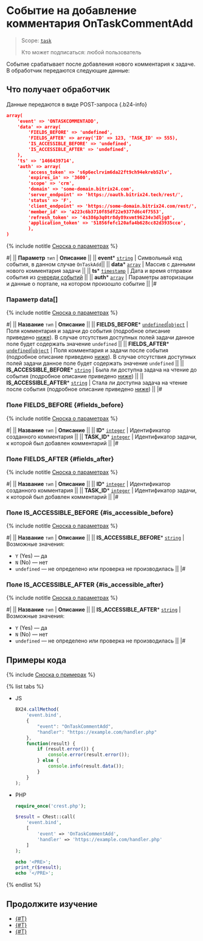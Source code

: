 # Событие на добавление комментария OnTaskCommentAdd

> Scope: [`task`](../../../scopes/permissions.md)
>
> Кто может подписаться: любой пользователь

Событие срабатывает после добавления нового комментария к задаче. В обработчик передаются следующие данные:

## Что получает обработчик

Данные передаются в виде POST-запроса {.b24-info}

```json
array(
    'event' => 'ONTASKCOMMENTADD',
    'data' => array(
        'FIELDS_BEFORE' => 'undefined',
        'FIELDS_AFTER' => array('ID' => 123, 'TASK_ID' => 555),
        'IS_ACCESSIBLE_BEFORE' => 'undefined',
        'IS_ACCESSIBLE_AFTER' => 'undefined',
    ),
    'ts' => '1466439714',
    'auth' => array(
        'access_token' => 's6p6eclrvim6da22ft9ch94ekreb52lv',
        'expires_in' => '3600',
        'scope' => 'crm',
        'domain' => 'some-domain.bitrix24.com',
        'server_endpoint' => 'https://oauth.bitrix24.tech/rest/',
        'status' => 'F',
        'client_endpoint' => 'https://some-domain.bitrix24.com/rest/',
        'member_id' => 'a223c6b3710f85df22e9377d6c4f7553',
        'refresh_token' => '4s386p3q0tr8dy89xvmt96234v3dljg8',
        'application_token' => '51856fefc120afa4b628cc82d3935cce',
        ),
)
```

{% include notitle [Сноска о параметрах](../../../../_includes/required.md) %}

#|
|| **Параметр**
`тип` | **Описание** ||
|| **event***
[`string`](../../../data-types.md) | Символьный код события, в данном случае `OnTaskAdd`||
|| **data***
[`array`](../../../data-types.md) | Массив с данными нового комментария задачи ||
|| **ts***
[`timestamp`](../../../data-types.md) | Дата и время отправки события из [очереди событий](../../../events/index.md) ||
|| **auth***
[`array`](../../../data-types.md) | Параметры авторизации и данные о портале, на котором произошло событие ||
|#

### Параметр data[]

{% include notitle [Сноска о параметрах](../../../../_includes/required.md) %}

#|
|| **Название**
`тип` | **Описание** ||
|| **FIELDS_BEFORE***
[`undefined`\|`object`](../../../data-types.md) | Поля комментария и задачи до события (подробное описание приведено [ниже](#fields_before)). В случае отсутствия доступных полей задачи данное поле будет содержать значение `undefined` ||
|| **FIELDS_AFTER***
[`undefined`\|`object`](../../../data-types.md) | Поля комментария и задачи после события (подробное описание приведено [ниже](#fields_after)). В случае отсутствия доступных полей задачи данное поле будет содержать значение `undefined` ||
|| **IS_ACCESSIBLE_BEFORE***
[`string`](../../../data-types.md) | Была ли доступна задача на чтение до события (подробное описание приведено [ниже](#is_accessible_before)) ||
|| **IS_ACCESSIBLE_AFTER***
[`string`](../../../data-types.md) | Стала ли доступна задача на чтение после события (подробное описание приведено [ниже](#is_accessible_after)) ||
|#

### Поле FIELDS_BEFORE {#fields_before}

{% include notitle [Сноска о параметрах](../../../../_includes/required.md) %}

#|
|| **Название**
`тип` | **Описание** ||
|| **ID***
[`integer`](../../../data-types.md) | Идентификатор созданного комментария ||
|| **TASK_ID***
[`integer`](../../../data-types.md) | Идентификатор задачи, к которой был добавлен комментарий ||
|#

### Поле FIELDS_AFTER {#fields_after}

{% include notitle [Сноска о параметрах](../../../../_includes/required.md) %}

#|
|| **Название**
`тип` | **Описание** ||
|| **ID***
[`integer`](../../../data-types.md) | Идентификатор созданного комментария ||
|| **TASK_ID***
[`integer`](../../../data-types.md) | Идентификатор задачи, к которой был добавлен комментарий ||
|#

### Поле IS_ACCESSIBLE_BEFORE {#is_accessible_before}

{% include notitle [Сноска о параметрах](../../../../_includes/required.md) %}

#|
|| **Название**
`тип` | **Описание** ||
|| **IS_ACCESSIBLE_BEFORE***
[`string`](../../../data-types.md) | Возможные значения:
- `Y` (Yes) — да
- `N` (No) — нет
- `undefined` — не определено или проверка не производилась ||
  |#

### Поле IS_ACCESSIBLE_AFTER {#is_accessible_after}

{% include notitle [Сноска о параметрах](../../../../_includes/required.md) %}

#|
|| **Название**
`тип` | **Описание** ||
|| **IS_ACCESSIBLE_AFTER***
[`string`](../../../data-types.md) | Возможные значения:
- `Y` (Yes) — да
- `N` (No) — нет
- `undefined` — не определено или проверка не производилась ||
  |#

## Примеры кода

{% include [Сноска о примерах](../../../../_includes/examples.md) %}

{% list tabs %}

- JS

    ```js
    BX24.callMethod(
        'event.bind',
        {
            "event": "OnTaskCommentAdd",
            "handler": "https://example.com/handler.php"
        },
        function(result) {
            if (result.error()) {
                console.error(result.error());
            } else {
                console.info(result.data());
            }
        }
    );
    ```

- PHP

    ```php
    require_once('crest.php');

    $result = CRest::call(
        'event.bind',
        [
            'event' => 'OnTaskCommentAdd',
            'handler' => 'https://example.com/handler.php'
        ]
    );

    echo '<PRE>';
    print_r($result);
    echo '</PRE>';
    ```

{% endlist %}

## Продолжите изучение

- [{#T}](./index.md)
- [{#T}](./on-task-comment-update.md)
- [{#T}](./on-task-comment-delete.md)
